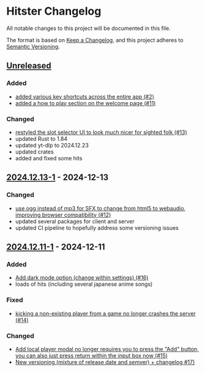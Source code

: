 # Hitster Changelog

All notable changes to this project will be documented in this file.

The format is based on [Keep a Changelog](https://keepachangelog.com/en/1.1.0/),
and this project adheres to [Semantic Versioning](https://semver.org/spec/v2.0.0.html).

## [Unreleased]

### Added

- [added various key shortcuts across the entire app (#2)](https://github.com/Timtam/hitster/issues/2)
- [added a how to play section on the welcome page (#11)](https://github.com/Timtam/hitster/issues/11)

### Changed

- [restyled the slot selector UI to look much nicer for sighted folk (#13)](https://github.com/Timtam/hitster/issues/13)
- updated Rust to 1.84
- updated yt-dlp to 2024.12.23
- updated crates
- added and fixed some hits

## [2024.12.13-1] - 2024-12-13

### Changed

-   [use ogg instead of mp3 for SFX to change from html5 to webaudio, improving browser compatibility (#12)](https://github.com/Timtam/hitster/issues/12)
-   updated several packages for client and server
-   updated CI pipeline to hopefully address some versioning issues

## [2024.12.11-1] - 2024-12-11

### Added

-   [Add dark mode option (change within settings) (#16)](https://github.com/Timtam/hitster/issues/16)
-   loads of hits (including several japanese anime songs)

### Fixed

-   [kicking a non-existing player from a game no longer crashes the server (#14)](https://github.com/Timtam/hitster/issues/14)

### Changed

-   [Add local player modal no longer requires you to press the "Add" button, you can also just press return within the input box now (#15)](https://github.com/Timtam/hitster/issues/15)
-   [New versioning (mixture of release date and semver) + changelog #17)](https://github.com/Timtam/hitster/issues/17)

[Unreleased]: https://github.com/Timtam/hitster/compare/2024.12.13-1...HEAD

[2024.12.13-1]: https://github.com/Timtam/hitster/compare/2024.12.11-1...2024.12.13-1

[2024.12.11-1]: https://github.com/Timtam/hitster/releases/tag/2024.12.11-1
